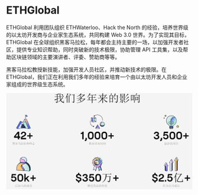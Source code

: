 # 

# ETHGlobal

ETHGlobal 利用团队组织 ETHWaterloo、Hack the North 的经验，培养世界级的以太坊开发商与企业家生态系统，共同构建 Web 3.0 世界。为了实现其目标，ETHGlobal 在全球组织黑客马拉松，每年都会主持主要的一场，以加强开发者社区，提供专业知识帮助，同时突破新的技术极限，协助管理 API 工具集，以及帮助区块链领域的主要演讲者、评委、赞助商等等。

黑客马拉松教授新技能，加强开发人员社区，并推动新技术的极限。在ETHGlobal，我们正在利用我们多年的经验来培育一个由以太坊开发人员和企业家组成的世界级生态系统。

![image-20220721143142460](image-20220721143142460.png)

